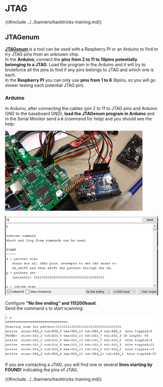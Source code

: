# JTAG

{{#include ../../banners/hacktricks-training.md}}

## JTAGenum

[**JTAGenum** ](https://github.com/cyphunk/JTAGenum)is a tool can be used with a Raspberry PI or an Arduino to find to try JTAG pins from an unknown chip.\
In the **Arduino**, connect the **pins from 2 to 11 to 10pins potentially belonging to a JTAG**. Load the program in the Arduino and it will try to bruteforce all the pins to find if any pins belongs to JTAG and which one is each.\
In the **Raspberry PI** you can only use **pins from 1 to 6** (6pins, so you will go slower testing each potential JTAG pin).

### Arduino

In Arduino, after connecting the cables (pin 2 to 11 to JTAG pins and Arduino GND to the baseboard GND), **load the JTAGenum program in Arduino** and in the Serial Monitor send a **`h`** (command for help) and you should see the help:

![](<../../images/image (939).png>)

![](<../../images/image (578).png>)

Configure **"No line ending" and 115200baud**.\
Send the command s to start scanning:

![](<../../images/image (774).png>)

If you are contacting a JTAG, you will find one or several **lines starting by FOUND!** indicating the pins of JTAG.

{{#include ../../banners/hacktricks-training.md}}


